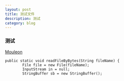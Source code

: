 ```yaml
---
layout: post
title: 测试文件
description: 测试
category: blog
---
```

### 测试
[Mouleon](http://mouleon.com)   
```
public static void readFileByBytes(String fileName) {
        File file = new File(fileName);
        InputStream in = null;
        StringBuffer sb = new StringBuffer();
```
